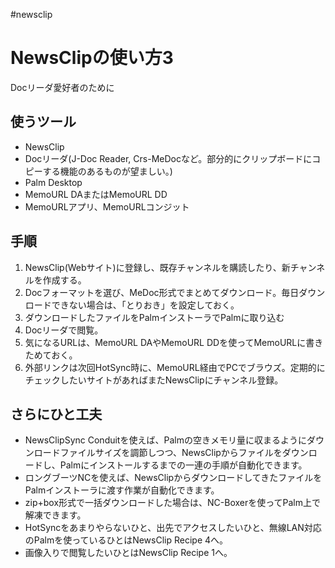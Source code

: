 #newsclip


# NewsClipの使い方3

Docリーダ愛好者のために


## 使うツール

* NewsClip
* Docリーダ(J-Doc Reader, Crs-MeDocなど。部分的にクリップボードにコピーする機能のあるものが望ましい。)
* Palm Desktop
* MemoURL DAまたはMemoURL DD
* MemoURLアプリ、MemoURLコンジット

## 手順

1. NewsClip(Webサイト)に登録し、既存チャンネルを購読したり、新チャンネルを作成する。
1. Docフォーマットを選び、MeDoc形式でまとめてダウンロード。毎日ダウンロードできない場合は、「とりおき」を設定しておく。
1. ダウンロードしたファイルをPalmインストーラでPalmに取り込む
1. Docリーダで閲覧。
1. 気になるURLは、MemoURL DAやMemoURL DDを使ってMemoURLに書きためておく。
1. 外部リンクは次回HotSync時に、MemoURL経由でPCでブラウズ。定期的にチェックしたいサイトがあればまたNewsClipにチャンネル登録。

## さらにひと工夫

* NewsClipSync Conduitを使えば、Palmの空きメモリ量に収まるようにダウンロードファイルサイズを調節しつつ、NewsClipからファイルをダウンロードし、Palmにインストールするまでの一連の手順が自動化できます。
* ロングブーツNCを使えば、NewsClipからダウンロードしてきたファイルをPalmインストーラに渡す作業が自動化できます。
* zip+box形式で一括ダウンロードした場合は、NC-Boxerを使ってPalm上で解凍できます。
* HotSyncをあまりやらないひと、出先でアクセスしたいひと、無線LAN対応のPalmを使っているひとはNewsClip Recipe 4へ。
* 画像入りで閲覧したいひとはNewsClip Recipe 1へ。
